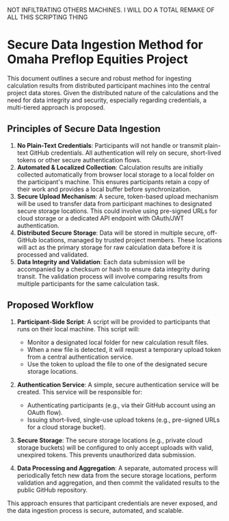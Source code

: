 
NOT INFILTRATING OTHERS MACHINES. I WILL DO A TOTAL REMAKE OF ALL THIS SCRIPTING THING

# Secure Data Ingestion Method for Omaha Preflop Equities Project

This document outlines a secure and robust method for ingesting calculation results from distributed participant machines into the central project data stores. Given the distributed nature of the calculations and the need for data integrity and security, especially regarding credentials, a multi-tiered approach is proposed.

## Principles of Secure Data Ingestion

1.  **No Plain-Text Credentials**: Participants will not handle or transmit plain-text GitHub credentials. All authentication will rely on secure, short-lived tokens or other secure authentication flows.
2.  **Automated & Localized Collection**: Calculation results are initially collected automatically from browser local storage to a local folder on the participant's machine. This ensures participants retain a copy of their work and provides a local buffer before synchronization.
3.  **Secure Upload Mechanism**: A secure, token-based upload mechanism will be used to transfer data from participant machines to designated secure storage locations. This could involve using pre-signed URLs for cloud storage or a dedicated API endpoint with OAuth/JWT authentication.
4.  **Distributed Secure Storage**: Data will be stored in multiple secure, off-GitHub locations, managed by trusted project members. These locations will act as the primary storage for raw calculation data before it is processed and validated.
5.  **Data Integrity and Validation**: Each data submission will be accompanied by a checksum or hash to ensure data integrity during transit. The validation process will involve comparing results from multiple participants for the same calculation task.

## Proposed Workflow

1.  **Participant-Side Script**: A script will be provided to participants that runs on their local machine. This script will:
    *   Monitor a designated local folder for new calculation result files.
    *   When a new file is detected, it will request a temporary upload token from a central authentication service.
    *   Use the token to upload the file to one of the designated secure storage locations.

2.  **Authentication Service**: A simple, secure authentication service will be created. This service will be responsible for:
    *   Authenticating participants (e.g., via their GitHub account using an OAuth flow).
    *   Issuing short-lived, single-use upload tokens (e.g., pre-signed URLs for a cloud storage bucket).

3.  **Secure Storage**: The secure storage locations (e.g., private cloud storage buckets) will be configured to only accept uploads with valid, unexpired tokens. This prevents unauthorized data submission.

4.  **Data Processing and Aggregation**: A separate, automated process will periodically fetch new data from the secure storage locations, perform validation and aggregation, and then commit the validated results to the public GitHub repository.

This approach ensures that participant credentials are never exposed, and the data ingestion process is secure, automated, and scalable.
